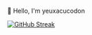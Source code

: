 :wave: Hello, I'm yeuxacucodon

[![GitHub Streak](https://streak-stats.demolab.com?user=yeuxacucodon&theme=tokyonight_duo&hide_border=true&border_radius=5&locale=vi)](https://git.io/streak-stats)
